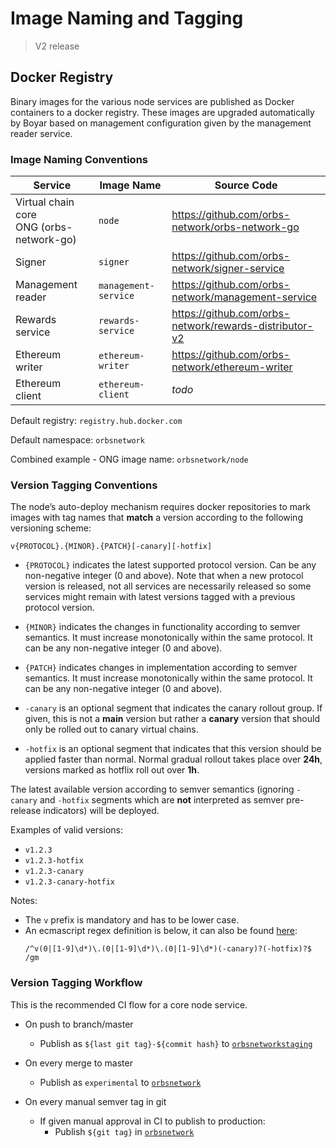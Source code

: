 # Image Naming and Tagging

> V2 release

## Docker Registry

Binary images for the various node services are published as Docker containers to a docker registry. These images are upgraded automatically by Boyar based on management configuration given by the management reader service.

### Image Naming Conventions

| Service | Image Name | Source Code |
| ------- | ---------- | ----------- |
| Virtual chain core<br>ONG (orbs-network-go) | `node` | https://github.com/orbs-network/orbs-network-go |
| Signer | `signer` | https://github.com/orbs-network/signer-service |
| Management reader | `management-service` | https://github.com/orbs-network/management-service |
| Rewards service | `rewards-service` | https://github.com/orbs-network/rewards-distributor-v2 |
| Ethereum writer | `ethereum-writer` | https://github.com/orbs-network/ethereum-writer |
| Ethereum client | `ethereum-client` | *todo* |

Default registry: `registry.hub.docker.com`

Default namespace: `orbsnetwork`

Combined example - ONG image name: `orbsnetwork/node`

### Version Tagging Conventions

The node’s auto-deploy mechanism requires docker repositories to mark images with tag names that **match** a version according to the following versioning scheme:

```
v{PROTOCOL}.{MINOR}.{PATCH}[-canary][-hotfix]
```

* `{PROTOCOL}` indicates the latest supported protocol version. Can be any non-negative integer (0 and above). Note that when a new protocol version is released, not all services are necessarily released so some services might remain with latest versions tagged with a previous protocol version.
 
* `{MINOR}` indicates the changes in functionality according to semver semantics. It must increase monotonically within the same protocol. It can be any non-negative integer (0 and above).
 
* `{PATCH}` indicates changes in implementation according to semver semantics. It must increase monotonically within the same protocol. It can be any non-negative integer (0 and above).
 
* `-canary` is an optional segment that indicates the canary rollout group. If given, this is not a **main** version but rather a **canary** version that should only be rolled out to canary virtual chains.
 
* `-hotfix` is an optional segment that indicates that this version should be applied faster than normal. Normal gradual rollout takes place over **24h**, versions marked as hotflix roll out over **1h**.

The latest available version according to semver semantics (ignoring `-canary` and `-hotfix` segments which are **not** interpreted as semver pre-release indicators) will be deployed.
 
Examples of valid versions:
* `v1.2.3`
* `v1.2.3-hotfix`
* `v1.2.3-canary`
* `v1.2.3-canary-hotfix`
 
Notes:

* The `v` prefix is mandatory and has to be lower case.
* An ecmascript regex definition is below, it can also be found [here](https://regex101.com/r/Ly7O1x/310):
    ```
    /^v(0|[1-9]\d*)\.(0|[1-9]\d*)\.(0|[1-9]\d*)(-canary)?(-hotfix)?$ /gm
    ```

### Version Tagging Workflow

This is the recommended CI flow for a core node service.

* On push to branch/master
    * Publish as `${last git tag}-${commit hash}` to [`orbsnetworkstaging`](https://hub.docker.com/orgs/orbsnetworkstaging)

* On every merge to master 
    * Publish as `experimental` to [`orbsnetwork`](https://hub.docker.com/orgs/orbsnetwork)

* On every manual semver tag in git
    * If given manual approval in CI to publish to production:
        * Publish `${git tag}` in [`orbsnetwork`](https://hub.docker.com/orgs/orbsnetwork)
